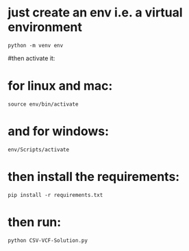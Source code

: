 # just create an env i.e. a virtual environment
```
python -m venv env
```
#then activate it:
# for linux and mac:

```
source env/bin/activate
```
# and for windows:
```
env/Scripts/activate
```
# then install the requirements:
```
pip install -r requirements.txt
```
# then run:
```
python CSV-VCF-Solution.py
```